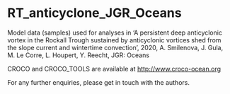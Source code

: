 # RT_anticyclone_JGR_Oceans

Model data (samples) used for analyses in ‘A persistent deep anticyclonic vortex in the Rockall Trough sustained by anticyclonic vortices shed from the slope current and wintertime convection’, 2020, A. Smilenova, J. Gula, M. Le Corre, L. Houpert, Y. Reecht, JGR: Oceans

CROCO and CROCO_TOOLS are available at http://www.croco-ocean.org

For any further enquiries, please get in touch with the authors. 
